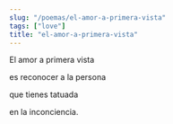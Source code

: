 ```yaml
---
slug: "/poemas/el-amor-a-primera-vista"
tags: ["love"]
title: "el-amor-a-primera-vista"
---
```

El amor a primera vista

es reconocer a la persona

que tienes tatuada

en la inconciencia.